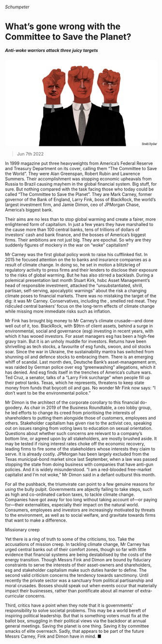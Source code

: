 ###### Schumpeter

# What’s gone wrong with the Committee to Save the Planet? 

##### Anti-woke warriors attack three juicy targets 

![image](images/20220611_WBD000.jpg) 

> Jun 7th 2022 

In 1999  magazine put three heavyweights from America’s Federal Reserve and Treasury Department on its cover, calling them “The Committee to Save the World”. They were Alan Greenspan, Robert Rubin and Lawrence Summers. Their accomplishment was stopping economic upheavals from Russia to Brazil causing mayhem in the global financial system. Big stuff, for sure. But nothing compared with the task facing those who today could be called “The Committee to Save the Planet”. They are Mark Carney, former governor of the Bank of England, Larry Fink, boss of BlackRock, the world’s largest investment firm, and Jamie Dimon, ceo of JPMorgan Chase, America’s biggest bank.

Their aims are no less than to stop global warming and create a fairer, more enlightened form of capitalism. In just a few years they have marshalled to the cause more than 100 central banks, tens of trillions of dollars of investors’ cash and bank finance, and the bosses of America’s biggest firms. Their ambitions are not just big. They are epochal. So why are they suddenly figures of mockery in the war on “woke” capitalism?

Mr Carney was the first global policy wonk to raise his cufflinked fist. In 2015 he focused attention on the  to banks and insurance companies as a result of climate change. In doing so, he set in motion a blitzkrieg of regulatory activity to press firms and their lenders to disclose their exposure to the risks of global warming. But he has also stirred a backlash. During a polemical presentation last month Stuart Kirk, hsbc Asset Management’s head of responsible investment, attacked the “unsubstantiated, shrill, partisan, self-serving, apocalyptic warnings” about the risk a changing climate poses to financial markets. There was no mistaking the target of the dig: it was Mr Carney. Conservatives, including the , smelled red meat. They ridiculed central bankers’ focus on the long-term effects of climate change while missing more immediate risks such as inflation. 

Mr Fink has brought big money to Mr Carney’s climate crusade—and done well out of it, too. BlackRock, with $9trn of client assets,  behind a surge in environmental, social and governance (esg) investing in recent years, with which it has wooed investors. For asset managers esg has been a high-fee gravy train. But it is an unholy muddle for investors. Returns have been shrivelling as tech stocks, a favourite of esg funds, swoon, and oil stocks soar. Since the war in Ukraine, the sustainability mantra has switched from shunning oil and defence stocks to embracing them. There is an emerging whiff of scandal. Last month dws, Deutsche Bank’s asset-management arm, was raided by German police over esg “greenwashing” allegations, which it has denied. And esg finds itself in the trenches of America’s culture wars. Ted Cruz, a senator, talks of a “Larry Fink surcharge” when people fill up their petrol tanks. Texas, which he represents, threatens to keep state money from funds that boycott oil and gas. No wonder Mr Fink now says: “I don’t want to be the environmental police.” 

Mr Dimon is the architect of the corporate corollary to this financial do-goodery. As chair in 2019 of the Business Roundtable, a ceo lobby group, he led efforts to change its creed from prioritising the interests of shareholders to putting them alongside those of customers, employees and others. Stakeholder capitalism has given rise to the activist ceo, speaking out on issues ranging from voting laws to education on sexual orientation. Questions about whether such concerns are relevant to a company’s bottom line, or agreed upon by all stakeholders, are mostly brushed aside. It may be tested if rising interest rates choke off the economic recovery, leading firms to fire some of the stakeholders whose interests they claim to serve. It is already costly. JPMorgan has been largely excluded from the Texas municipal-bond market since last September, when a law was passed stopping the state from doing business with companies that have anti-gun policies. And it is widely misunderstood. “I am a red-blooded free-market capitalist and I’m not woke,” Mr Dimon said in a defiant outburst this month.

For all the pushback, the triumvirate can point to a few genuine reasons for using the bully pulpit. Governments are abjectly failing to take steps, such as high and co-ordinated carbon taxes, to tackle climate change. Companies have got away for too long without taking account of—or paying for—their externalities, especially their impact on the natural world. Consumers, employees and investors are increasingly motivated by threats to the environment, as well as to social welfare, and gravitate towards firms that want to make a difference.

Missionary creep 

Yet there is a ring of truth to some of the criticisms, too. Take the accusations of mission creep. In tackling climate change, Mr Carney has urged central banks out of their comfort zones, though so far with little evidence that financial systems are being destabilised by the costs of the energy transition. Though Messrs Fink and Dimon are bound by fiduciary constraints to serve the interests of their asset-owners and shareholders, esg and stakeholder capitalism make such duties harder to define. The second valid criticism concerns the tendency towards sanctimony. Until recently the private sector was a sanctuary from political partisanship and moral crusades. Bosses should speak out when events occur that materially impact their businesses, rather than pontificate about all manner of extra-curricular concerns. 

Third, critics have a point when they note that it is governments’ responsibility to solve societal problems. This may be a world bereft of inspiring political leadership. But that is something voters must fix at the ballot box,  smuggling in their political views via the backdoor at annual general meetings. Saving the planet is one thing. Saving it by committee smacks of elite overreach. Sadly, that appears to be part of the future Messrs Carney, Fink and Dimon have in mind. ■







